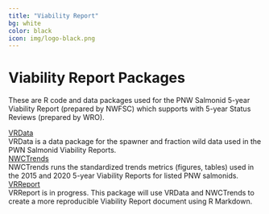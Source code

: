 ```yaml
---
title: "Viability Report"
bg: white
color: black
icon: img/logo-black.png
---
```


# Viability Report Packages

These are R code and data packages used for the PNW Salmonid 5-year Viability Report (prepared by NWFSC) which supports with 5-year Status Reviews (prepared by WRO).

<!-- the part in pkgsboxtext2 will disappear on small screens -->
<div id="pkgscontainer">

<div id="pkgsbox">
<a class="boxlinks"  href="https://nwfsc-math-bio.github.io/VRData/">VRData</a><br>
<span id="pkgsboxtext1">VRData is a data package for the spawner and fraction wild data used in the PWN Salmonid Viability Reports.</span>
</div>

<div id="pkgsbox">
<a class="boxlinks"  href="https://nwfsc-math-bio.github.io/NWCTrends/">NWCTrends</a><br>
<span id="pkgsboxtext1">NWCTrends runs the standardized trends metrics (figures, tables) used in the 2015 and 2020 5-year Viability Reports for listed PNW salmonids.</span>
</div>

<div id="pkgsbox">
<a class="boxlinks"  href="">VRReport</a><br>
<span id="pkgsboxtext1">VRReport is in progress. This package will use VRData and NWCTrends to create a more reproducible Viability Report document using R Markdown.</span>
</div>

</div>
